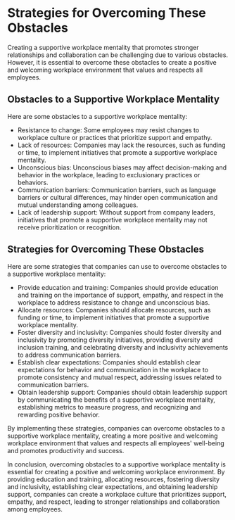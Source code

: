 Strategies for Overcoming These Obstacles
==============================================================================================================

Creating a supportive workplace mentality that promotes stronger relationships and collaboration can be challenging due to various obstacles. However, it is essential to overcome these obstacles to create a positive and welcoming workplace environment that values and respects all employees.

Obstacles to a Supportive Workplace Mentality
---------------------------------------------

Here are some obstacles to a supportive workplace mentality:

* Resistance to change: Some employees may resist changes to workplace culture or practices that prioritize support and empathy.
* Lack of resources: Companies may lack the resources, such as funding or time, to implement initiatives that promote a supportive workplace mentality.
* Unconscious bias: Unconscious biases may affect decision-making and behavior in the workplace, leading to exclusionary practices or behaviors.
* Communication barriers: Communication barriers, such as language barriers or cultural differences, may hinder open communication and mutual understanding among colleagues.
* Lack of leadership support: Without support from company leaders, initiatives that promote a supportive workplace mentality may not receive prioritization or recognition.

Strategies for Overcoming These Obstacles
-----------------------------------------

Here are some strategies that companies can use to overcome obstacles to a supportive workplace mentality:

* Provide education and training: Companies should provide education and training on the importance of support, empathy, and respect in the workplace to address resistance to change and unconscious bias.
* Allocate resources: Companies should allocate resources, such as funding or time, to implement initiatives that promote a supportive workplace mentality.
* Foster diversity and inclusivity: Companies should foster diversity and inclusivity by promoting diversity initiatives, providing diversity and inclusion training, and celebrating diversity and inclusivity achievements to address communication barriers.
* Establish clear expectations: Companies should establish clear expectations for behavior and communication in the workplace to promote consistency and mutual respect, addressing issues related to communication barriers.
* Obtain leadership support: Companies should obtain leadership support by communicating the benefits of a supportive workplace mentality, establishing metrics to measure progress, and recognizing and rewarding positive behavior.

By implementing these strategies, companies can overcome obstacles to a supportive workplace mentality, creating a more positive and welcoming workplace environment that values and respects all employees' well-being and promotes productivity and success.

In conclusion, overcoming obstacles to a supportive workplace mentality is essential for creating a positive and welcoming workplace environment. By providing education and training, allocating resources, fostering diversity and inclusivity, establishing clear expectations, and obtaining leadership support, companies can create a workplace culture that prioritizes support, empathy, and respect, leading to stronger relationships and collaboration among employees.
